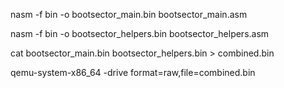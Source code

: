 nasm -f bin -o bootsector_main.bin bootsector_main.asm

nasm -f bin -o bootsector_helpers.bin bootsector_helpers.asm

cat bootsector_main.bin bootsector_helpers.bin > combined.bin

qemu-system-x86_64 -drive format=raw,file=combined.bin
